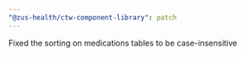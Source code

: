 ```yaml
---
"@zus-health/ctw-component-library": patch
---
```


Fixed the sorting on medications tables to be case-insensitive
